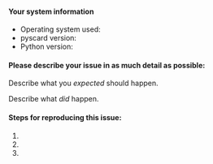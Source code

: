 #### Your system information

* Operating system used:
* pyscard version:
* Python version:

#### Please describe your issue in as much detail as possible:
Describe what you _expected_ should happen.

Describe what _did_ happen.

#### Steps for reproducing this issue:

1.
2.
3.
